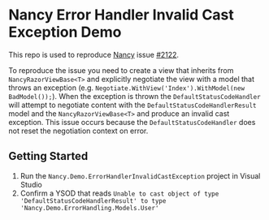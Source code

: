 # Nancy Error Handler Invalid Cast Exception Demo

This repo is used to reproduce [Nancy](https://github.com/NancyFx/Nancy) issue [#2122](https://github.com/NancyFx/Nancy/issues/2122). 

To reproduce the issue you need to create a view that inherits from `NancyRazorViewBase<T>` and explicitly negotiate the view with a model that throws an exception (e.g. `Negotiate.WithView('Index').WithModel(new BadModel());`). When the exception is thrown the `DefaultStatusCodeHandler` will attempt to negotiate content with the `DefaultStatusCodeHandlerResult` model and the `NancyRazorViewBase<T>` and produce an invalid cast exception. This issue occurs because the `DefaultStatusCodeHandler` does not reset the negotiation context on error.

## Getting Started

1. Run the `Nancy.Demo.ErrorHandlerInvalidCastException` project in Visual Studio
2. Confirm a YSOD that reads `Unable to cast object of type 'DefaultStatusCodeHandlerResult' to type 'Nancy.Demo.ErrorHandling.Models.User'`